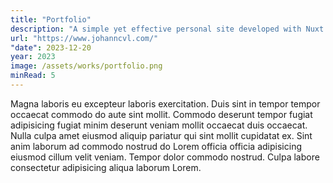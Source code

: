 ```yaml
---
title: "Portfolio"
description: "A simple yet effective personal site developed with Nuxt.js. My first step into professional web presence."
url: "https://www.johanncvl.com/"
"date": 2023-12-20
year: 2023
image: /assets/works/portfolio.png
minRead: 5
---
```

Magna laboris eu excepteur laboris exercitation. Duis sint in tempor tempor occaecat commodo do aute sint mollit. Commodo deserunt tempor fugiat adipisicing fugiat minim deserunt veniam mollit occaecat duis occaecat. Nulla culpa amet eiusmod aliquip pariatur qui sint mollit cupidatat ex. Sint anim laborum ad commodo nostrud do Lorem officia officia adipisicing eiusmod cillum velit veniam. Tempor dolor commodo nostrud. Culpa labore consectetur adipisicing aliqua laborum Lorem.